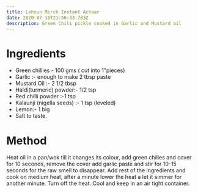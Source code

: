 ```yaml
---
title: Lehsun Mirch Instant Achaar
date: 2020-07-16T21:56:33.783Z
description: Green Chili pickle cooked in Garlic and Mustard oil
---
```


# Ingredients

* Green chillies - 100 gms ( cut into 1"pieces)
* Garlic :- enough to make 2 tbsp paste
* Mustard Oil :- 2 1/2 tbsp
* Haldi(turmeric) powder:- 1/2 tsp
* Red chilli powder :-1 tsp
* Kalaunji (nigella seeds) :- 1 tsp (leveled)
* Lemon:- 1 big
* Salt to taste.
  
 # Method
  Heat oil in a pan/wok till it changes its colour, add green chilies and cover for 10 seconds, remove the cover add garlic paste and stir for 10-15 seconds for the raw smell to disappear. Add rest of the ingredients and cook on medium heat, after a minute lower the heat a let it simmer for another minute. Turn off the heat. Cool and keep in an air tight container.